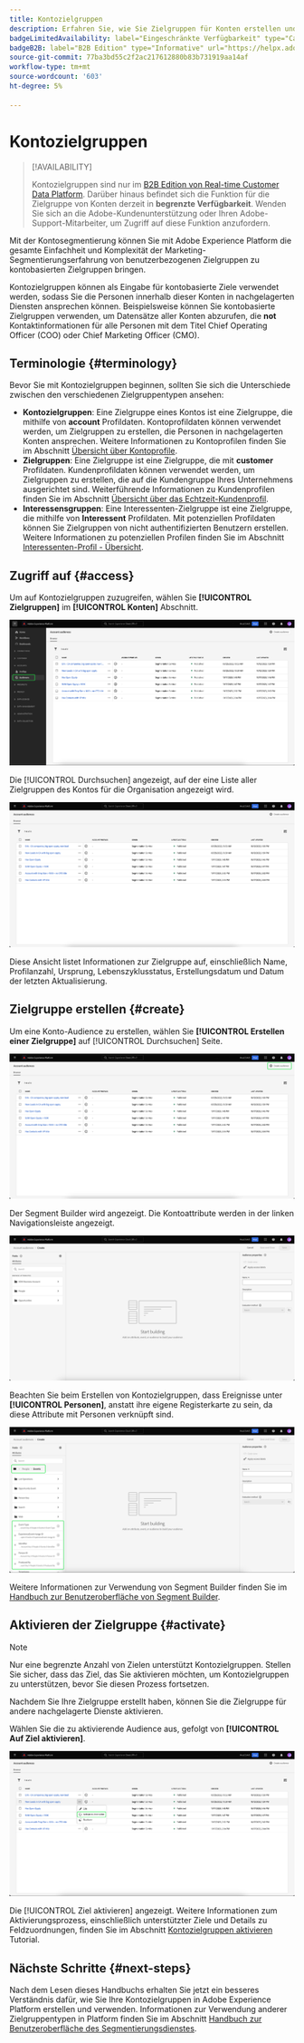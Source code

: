 ```yaml
---
title: Kontozielgruppen
description: Erfahren Sie, wie Sie Zielgruppen für Konten erstellen und verwenden, um Kontoprofile in nachgelagerten Zielen auszuwählen.
badgeLimitedAvailability: label="Eingeschränkte Verfügbarkeit" type="Caution"
badgeB2B: label="B2B Edition" type="Informative" url="https://helpx.adobe.com/legal/product-descriptions/real-time-customer-data-platform-b2b-edition-prime-and-ultimate-packages.html newtab=true"
source-git-commit: 77ba3bd55c2f2ac217612880b83b731919aa14af
workflow-type: tm+mt
source-wordcount: '603'
ht-degree: 5%

---
```



# Kontozielgruppen

>[!AVAILABILITY]
>
>Kontozielgruppen sind nur im [B2B Edition von Real-time Customer Data Platform](../../rtcdp/b2b-overview.md). Darüber hinaus befindet sich die Funktion für die Zielgruppe von Konten derzeit in **begrenzte Verfügbarkeit**. Wenden Sie sich an die Adobe-Kundenunterstützung oder Ihren Adobe-Support-Mitarbeiter, um Zugriff auf diese Funktion anzufordern.

Mit der Kontosegmentierung können Sie mit Adobe Experience Platform die gesamte Einfachheit und Komplexität der Marketing-Segmentierungserfahrung von benutzerbezogenen Zielgruppen zu kontobasierten Zielgruppen bringen.

Kontozielgruppen können als Eingabe für kontobasierte Ziele verwendet werden, sodass Sie die Personen innerhalb dieser Konten in nachgelagerten Diensten ansprechen können. Beispielsweise können Sie kontobasierte Zielgruppen verwenden, um Datensätze aller Konten abzurufen, die **not** Kontaktinformationen für alle Personen mit dem Titel Chief Operating Officer (COO) oder Chief Marketing Officer (CMO).

## Terminologie {#terminology}

Bevor Sie mit Kontozielgruppen beginnen, sollten Sie sich die Unterschiede zwischen den verschiedenen Zielgruppentypen ansehen:

- **Kontozielgruppen**: Eine Zielgruppe eines Kontos ist eine Zielgruppe, die mithilfe von **account** Profildaten. Kontoprofildaten können verwendet werden, um Zielgruppen zu erstellen, die Personen in nachgelagerten Konten ansprechen. Weitere Informationen zu Kontoprofilen finden Sie im Abschnitt [Übersicht über Kontoprofile](../../rtcdp/accounts/account-profile-overview.md).
- **Zielgruppen**: Eine Zielgruppe ist eine Zielgruppe, die mit **customer** Profildaten. Kundenprofildaten können verwendet werden, um Zielgruppen zu erstellen, die auf die Kundengruppe Ihres Unternehmens ausgerichtet sind. Weiterführende Informationen zu Kundenprofilen finden Sie im Abschnitt [Übersicht über das Echtzeit-Kundenprofil](../../profile/home.md).
- **Interessensgruppen**: Eine Interessenten-Zielgruppe ist eine Zielgruppe, die mithilfe von **Interessent** Profildaten. Mit potenziellen Profildaten können Sie Zielgruppen von nicht authentifizierten Benutzern erstellen. Weitere Informationen zu potenziellen Profilen finden Sie im Abschnitt [Interessenten-Profil - Übersicht](../../profile/ui/prospect-profile.md).

## Zugriff auf {#access}

Um auf Kontozielgruppen zuzugreifen, wählen Sie **[!UICONTROL Zielgruppen]** im **[!UICONTROL Konten]** Abschnitt.

![Die Schaltfläche Zielgruppen wird im Abschnitt Konten hervorgehoben.](../images/ui/account-audiences/select.png)

Die [!UICONTROL Durchsuchen] angezeigt, auf der eine Liste aller Zielgruppen des Kontos für die Organisation angezeigt wird.

![Daraufhin werden die Zielgruppen des Kontos der Organisation angezeigt.](../images/ui/account-audiences/browse.png)

Diese Ansicht listet Informationen zur Zielgruppe auf, einschließlich Name, Profilanzahl, Ursprung, Lebenszyklusstatus, Erstellungsdatum und Datum der letzten Aktualisierung.

## Zielgruppe erstellen {#create}

Um eine Konto-Audience zu erstellen, wählen Sie **[!UICONTROL Erstellen einer Zielgruppe]** auf [!UICONTROL Durchsuchen] Seite.

![Die [!UICONTROL Erstellen einer Zielgruppe] auf der Seite zum Durchsuchen der Zielgruppe des Kontos markiert ist.](../images/ui/account-audiences/select-create-audience.png)

Der Segment Builder wird angezeigt. Die Kontoattribute werden in der linken Navigationsleiste angezeigt.

![Der Segment Builder wird angezeigt. Beachten Sie, dass nur die Attribute angezeigt werden.](../images/ui/account-audiences/segment-builder.png)

Beachten Sie beim Erstellen von Kontozielgruppen, dass Ereignisse unter **[!UICONTROL Personen]**, anstatt ihre eigene Registerkarte zu sein, da diese Attribute mit Personen verknüpft sind.

![Der Ort, an dem Ereignisse gefunden werden sollen, der sich im [!UICONTROL Personen] -Ordner, hervorgehoben ist.](../images/ui/account-audiences/attributes.png)

Weitere Informationen zur Verwendung von Segment Builder finden Sie im [Handbuch zur Benutzeroberfläche von Segment Builder](./segment-builder.md).

## Aktivieren der Zielgruppe {#activate}

>[!NOTE]
>
>Nur eine begrenzte Anzahl von Zielen unterstützt Kontozielgruppen. Stellen Sie sicher, dass das Ziel, das Sie aktivieren möchten, um Kontozielgruppen zu unterstützen, bevor Sie diesen Prozess fortsetzen.

Nachdem Sie Ihre Zielgruppe erstellt haben, können Sie die Zielgruppe für andere nachgelagerte Dienste aktivieren.

Wählen Sie die zu aktivierende Audience aus, gefolgt von **[!UICONTROL Auf Ziel aktivieren]**.

![Die [!UICONTROL Auf Ziel aktivieren] im Schnellaktionsmenü der ausgewählten Audience hervorgehoben.](../images/ui/account-audiences/activate.png)

Die [!UICONTROL Ziel aktivieren] angezeigt. Weitere Informationen zum Aktivierungsprozess, einschließlich unterstützter Ziele und Details zu Feldzuordnungen, finden Sie im Abschnitt [Kontozielgruppen aktivieren](/help/destinations/ui/activate-account-audiences.md) Tutorial.

## Nächste Schritte {#next-steps}

Nach dem Lesen dieses Handbuchs erhalten Sie jetzt ein besseres Verständnis dafür, wie Sie Ihre Kontozielgruppen in Adobe Experience Platform erstellen und verwenden. Informationen zur Verwendung anderer Zielgruppentypen in Platform finden Sie im Abschnitt [Handbuch zur Benutzeroberfläche des Segmentierungsdienstes](./overview.md).
